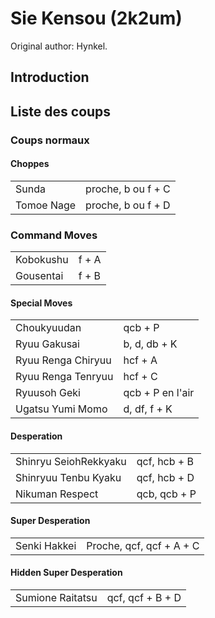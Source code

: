 # Sie Kensou (2k2um)

Original author: Hynkel.

## Introduction

## Liste des coups

### Coups normaux

#### Choppes

|            |                    |
|------------|--------------------|
| Sunda      | proche, b ou f + C |
| Tomoe Nage | proche, b ou f + D |

### Command Moves

|           |       |
|-----------|-------|
| Kobokushu | f + A |
| Gousentai | f + B |

#### Special Moves

|                    |                  |
|--------------------|------------------|
| Choukyuudan        | qcb + P          |
| Ryuu Gakusai       | b, d, db + K     |
| Ryuu Renga Chiryuu | hcf + A          |
| Ryuu Renga Tenryuu | hcf + C          |
| Ryuusoh Geki       | qcb + P en l'air |
| Ugatsu Yumi Momo   | d, df, f + K     |

#### Desperation

|                       |              |
|-----------------------|--------------|
| Shinryu SeiohRekkyaku | qcf, hcb + B |
| Shinryuu Tenbu Kyaku  | qcf, hcb + D |
| Nikuman Respect       | qcb, qcb + P |

#### Super Desperation

|              |                          |
|--------------|--------------------------|
| Senki Hakkei | Proche, qcf, qcf + A + C |

#### Hidden Super Desperation

|                  |                  |
|------------------|------------------|
| Sumione Raitatsu | qcf, qcf + B + D |
